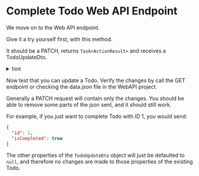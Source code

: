 # Complete Todo Web API Endpoint
We move on to the Web API endpoint.

Give it a try yourself first, with this method.

It should be a PATCH, returns `Task<ActionResult>` and receives a TodoUpdateDto.

<details>
<summary>hint</summary>

```csharp
[HttpPatch]
public async Task<ActionResult> UpdateAsync([FromBody] TodoUpdateDto dto)
{
    try
    {
        await todoLogic.UpdateAsync(dto);
        return Ok();
    }
    catch (Exception e)
    {
        Console.WriteLine(e);
        return StatusCode(500, e.Message);
    }
}
```

</details>


Now test that you can update a Todo. Verify the changes by call the GET endpoint or checking the data.json file in the WebAPI project.

Generally a PATCH request will contain only the changes. You should be able to remove some parts of the json sent, and it should still work.

For example, if you just want to complete Todo with ID 1, you would send:

```json
{
  "id": 1,
  "isCompleted": true
}
```

The other properties of the `TodoUpdateDto` object will just be defaulted to `null`, and therefore no changes are made to those properties of the existing Todo.